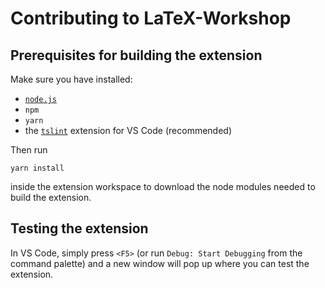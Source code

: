 # Contributing to LaTeX-Workshop

## Prerequisites for building the extension

Make sure you have installed:

- [`node.js`](https://nodejs.org/)
- `npm`
- `yarn`
- the [`tslint`](https://marketplace.visualstudio.com/items?itemName=ms-vscode.vscode-typescript-tslint-plugin) extension for VS Code (recommended)

Then run

    yarn install

inside the extension workspace to download the node modules needed to build the extension.

## Testing the extension

In VS Code, simply press `<F5>` (or run `Debug: Start Debugging` from the command palette) and a new window will pop up where you can test the extension.
